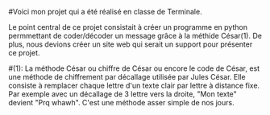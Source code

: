#Voici mon projet qui a été réalisé en classe de Terminale.

Le point central de ce projet consistait à créer un programme en python permmettant de coder/décoder un message grâce à la méthide César(1).
De plus, nous devions créer un site web qui serait un support pour présenter ce projet.

#(1): La méthode César ou chiffre de César ou encore le code de César, est une méthode de chiffrement par décallage utilisée par Jules César. Elle consiste à remplacer chaque lettre d'un texte clair par lettre à distance fixe. Par exemple avec un décallage de 3 lettre vers la droite, "Mon texte" devient "Prq whawh".  C'est une méthode asser simple de nos jours. 

